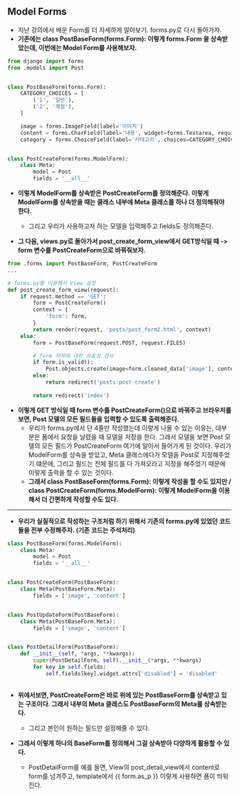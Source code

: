 ## Model Forms
- 지난 강의에서 배운 Form를 더 자세하게 알아보기. forms.py로 다시 돌아가자.
- **기존에는 class PostBaseForm(forms.Form): 이렇게 forms.Form 을 상속받았는데, 이번에는 Model Form를 사용해보자.**

```python
from django import forms
from .models import Post


class PostBaseForm(forms.Form):
    CATEGORY_CHOICES = [
        ('1', '일반'),
        ('2', '계정'),
    ]

    image = forms.ImageField(label='이미지')
    content = forms.CharField(label='내용', widget=forms.Textarea, required=True)
    category = forms.ChoiceField(label='카테고리', choices=CATEGORY_CHOICES)    


class PostCreateForm(forms.ModelForm):
    class Meta:
        model = Post
        fields = '__all__'    
```


- **이렇게 ModelForm를 상속받은 PostCreateForm를 정의해준다. 이렇게 ModelForm를 상속받을 때는 클래스 내부에 Meta 클래스를 하나 더 정의해줘야 한다.**
  - 그리고 우리가 사용하고자 하는 모델을 입력해주고 fields도 정의해준다.


- **그 다음, views.py로 돌아가서 post_create_form_view에서 GET방식일 때 -> form 변수를 PostCreateForm으로 바꿔줘보자.**

```python
from .forms import PostBaseForm, PostCreateForm
...

# forms.py를 이용해서 View 설정
def post_create_form_view(request):
    if request.method == 'GET':
        form = PostCreateForm()
        context = {
            'form': form,
        }
        return render(request, 'posts/post_form2.html', context)
    else:
        form = PostBaseForm(request.POST, request.FILES)

        # form 자체에 대한 유효성 검사
        if form.is_valid():
            Post.objects.create(image=form.cleaned_data['image'], content=form.cleaned_data['content'], writer=request.user) 
        else:
            return redirect('posts:post-create')
        
        return redirect('index')
```

- **이렇게 GET 방식일 때 form 변수를 PostCreateForm()으로 바꿔주고 브라우저를 보면, Post 모델의 모든 필드들을 입력할 수 있도록 출력해준다.**
  - 우리가 forms.py에서 단 4줄만 작성했는데 이렇게 나올 수 있는 이유는, 대부분은 폼에서 요청을 날렸을 때 모델을 저장을 한다. 그래서 모델을 보면 Post 모델의 모든 필드가 PostCreateForm 여기에 알아서 들어가게 된 것이다. 우리가 ModelForm를 상속을 받았고, Meta 클래스에다가 모델을 Post로 지정해주었기 떄문에, 그리고 필드는 전체 필드를 다 가져오라고 지정을 해주었기 때문에 이렇게 출력을 할 수 있는 것이다. 
  - **그래서 class PostBaseForm(forms.Form): 이렇게 작성을 할 수도 있지만 / class PostCreateForm(forms.ModelForm): 이렇게 ModelForm을 이용해서 더 간편하게 작성할 수도 있다.**

* * *

- **우리가 실질적으로 작성하는 구조처럼 하기 위해서 기존의 forms.py에 있었던 코드들을 전부 수정해주자. (기존 코드는 주석처리)**

```python
class PostBaseForm(forms.ModelForm):
    class Meta:
        model = Post
        fields = '__all__'


class PostCreateForm(PostBaseForm):
    class Meta(PostBaseForm.Meta):
        fields = ['image', 'content']


class PostUpdateForm(PostBaseForm):
    class Meta(PostBaseForm.Meta):
        fields = ['image', 'content']


class PostDetailForm(PostBaseForm):
    def __init__(self, *args, **kwargs):
        super(PostDetailForm, self).__init__(*args, **kwargs)
        for key in self.fields:
            self.fields[key].widget.attrs['disabled'] = 'disabled'
    
```

- **위에서보면, PostCreateForm은 바로 위에 있는 PostBaseForm를 상속받고 있는 구조이다. 그래서 내부의 Meta 클래스도 PostBaseForm의 Meta를 상속받는다.**
  - 그리고 본인이 원하는 필드만 설정해줄 수 있다. 

- **그래서 이렇게 하나의 BaseForm를 정의해서 그걸 상속받아 다양하게 활용할 수 있다.**
  - PostDetailForm를 예를 들면, View의 post_detail_view에서 content로 form를 넘겨주고, template에서 {{ form.as_p }} 이렇게 사용하면 폼이 띄워진다. 





